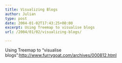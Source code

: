 ```yaml
---
title: Visualizing Blogs
author: Julian
type: post
date: 2004-01-02T17:43:25+00:00
excerpt: Using Treemap to visualise blogs
url: /2004/01/02/visualizing-blogs/

---
```

Using Treemap to &#8220;visualise blogs&#8221;:http://www.furrygoat.com/archives/000812.html